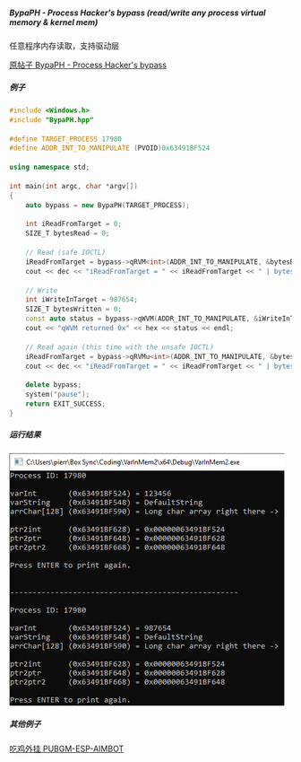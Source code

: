 
#####  BypaPH - Process Hacker's bypass (read/write any process virtual memory & kernel mem)

任意程序内存读取，支持驱动层

[原帖子 BypaPH - Process Hacker's bypass](
https://www.unknowncheats.me/forum/anti-cheat-bypass/312791-bypaph-process-hackers-bypass-read-write-process-virtual-memory-kernel-mem.html)


##### 例子

```c++
#include <Windows.h>
#include "BypaPH.hpp"
 
#define TARGET_PROCESS 17980
#define ADDR_INT_TO_MANIPULATE (PVOID)0x63491BF524
 
using namespace std;
 
int main(int argc, char *argv[])
{
	auto bypass = new BypaPH(TARGET_PROCESS);
 
	int iReadFromTarget = 0;
	SIZE_T bytesRead = 0;
 
	// Read (safe IOCTL)
	iReadFromTarget = bypass->qRVM<int>(ADDR_INT_TO_MANIPULATE, &bytesRead);
	cout << dec << "iReadFromTarget = " << iReadFromTarget << " | bytesRead = " << bytesRead << endl;
 
	// Write
	int iWriteInTarget = 987654;
	SIZE_T bytesWritten = 0;
	const auto status = bypass->qWVM(ADDR_INT_TO_MANIPULATE, &iWriteInTarget, sizeof(iWriteInTarget), &bytesWritten);
	cout << "qWVM returned 0x" << hex << status << endl;
 
	// Read again (this time with the unsafe IOCTL)
	iReadFromTarget = bypass->qRVMu<int>(ADDR_INT_TO_MANIPULATE, &bytesRead);
	cout << dec << "iReadFromTarget = " << iReadFromTarget << " | bytesRead = " << bytesRead << endl;
 
	delete bypass;
	system("pause");
	return EXIT_SUCCESS;
}
```

##### 运行结果

![wWCRxCW.png](wWCRxCW.png)


##### 其他例子


[吃鸡外挂 PUBGM-ESP-AIMBOT](https://github.com/7AM7/PUBGM-ESP-AIMBOT)





